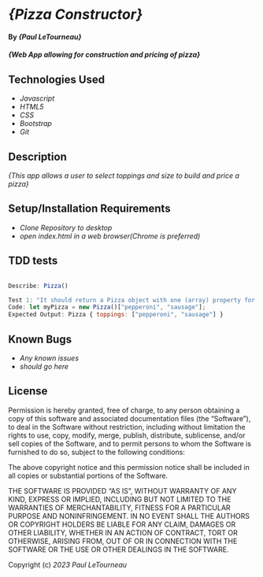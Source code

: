 # _{Pizza Constructor}_

#### By _**{Paul LeTourneau}**_

#### _{Web App allowing for construction and pricing of pizza}_

## Technologies Used

* _Javascript_
* _HTML5_
* _CSS_
* _Bootstrap_
* _Git_

## Description

_{This app allows a user to select toppings and size to build and price a pizza}_

## Setup/Installation Requirements

* _Clone Repository to desktop_
* _open index.html in a web browser(Chrome is preferred)_

## TDD tests
```Javascript

Describe: Pizza()

Test 1: "It should return a Pizza object with one (array) property for toppings"
Code: let myPizza = new Pizza()["pepperoni", "sausage"];
Expected Output: Pizza { toppings: ["pepperoni", "sausage"] }

```


## Known Bugs

* _Any known issues_
* _should go here_

## License

Permission is hereby granted, free of charge, to any person obtaining a copy of this software and associated documentation files (the “Software”), to deal in the Software without restriction, including without limitation the rights to use, copy, modify, merge, publish, distribute, sublicense, and/or sell copies of the Software, and to permit persons to whom the Software is furnished to do so, subject to the following conditions:

The above copyright notice and this permission notice shall be included in all copies or substantial portions of the Software.

THE SOFTWARE IS PROVIDED “AS IS”, WITHOUT WARRANTY OF ANY KIND, EXPRESS OR IMPLIED, INCLUDING BUT NOT LIMITED TO THE WARRANTIES OF MERCHANTABILITY, FITNESS FOR A PARTICULAR PURPOSE AND NONINFRINGEMENT. IN NO EVENT SHALL THE AUTHORS OR COPYRIGHT HOLDERS BE LIABLE FOR ANY CLAIM, DAMAGES OR OTHER LIABILITY, WHETHER IN AN ACTION OF CONTRACT, TORT OR OTHERWISE, ARISING FROM, OUT OF OR IN CONNECTION WITH THE SOFTWARE OR THE USE OR OTHER DEALINGS IN THE SOFTWARE.

Copyright (c) _2023_ _Paul LeTourneau_
